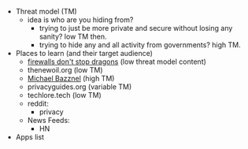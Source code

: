 - Threat model (TM)
    - idea is who are you hiding from? 
        - trying to just be more private and secure without losing any sanity? low TM then. 
        - trying to hide any and all activity from governments? high TM.
- Places to learn (and their target audience)
    - [firewalls don't stop dragons](https://firewallsdontstopdragons.com/) (low threat model content)
    - thenewoil.org (low TM)
    - [Michael Bazznel](https://inteltechniques.com/podcast.html) (high TM)
    - privacyguides.org (variable TM)
    - techlore.tech (low TM)
    - reddit: 
        - privacy
    - News Feeds:
        - HN
- Apps list
